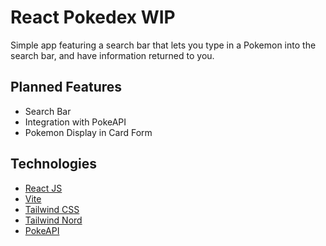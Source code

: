 # React Pokedex WIP
Simple app featuring a search bar that lets you type in a Pokemon into the search bar, and have information returned to you.

## Planned Features
- Search Bar
- Integration with PokeAPI
- Pokemon Display in Card Form

## Technologies
- [React JS](https://react.dev/)
- [Vite](https://vitejs.dev)
- [Tailwind CSS](https://tailwindcss.com/)
- [Tailwind Nord](https://github.com/crumb1e/tailwind-nord)
- [PokeAPI](https://pokeapi.co/)
